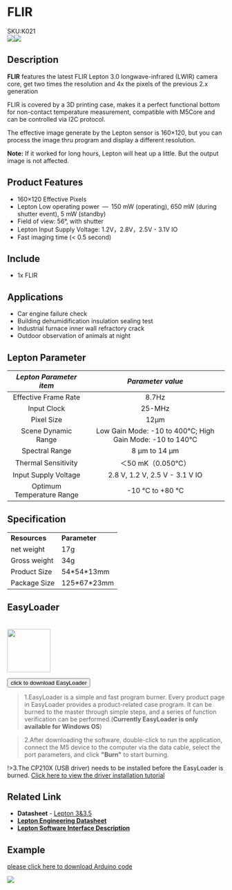 # FLIR

<div class="badge badge-pill badge-primary product_sku_tag">SKU:K021</div>

<div class="product_pic"><img src="assets/img/product_pics/app/app_flir_01.webp"><img src="assets/img/product_pics/app/app_flir_02.webp"></div>

## Description

**FLIR** features the latest FLIR Lepton 3.0 longwave-infrared (LWIR) camera core, get two times the resolution and 4x the pixels of the previous 2.x generation

FLIR is covered by a 3D printing case, makes it a perfect functional bottom for non-contact temperature measurement, compatible with M5Core and can be controlled via I2C protocol.

The effective image generate by the Lepton sensor is 160×120, but you can process the image thru program and display a different resolution.

**Note:** If it worked for long hours, Lepton will heat up a little. But the output image is not affected.

## Product Features

- 160×120 Effective Pixels
- Lepton Low operating power — 150 mW (operating), 650 mW (during shutter event), 5 mW (standby)
- Field of view: 56°, with shutter
- Lepton Input Supply Voltage: 1.2V，2.8V，2.5V - 3.1V IO
- Fast imaging time (< 0.5 second)


## Include

- 1x FLIR

## Applications

- Car engine failure check
- Building dehumidification insulation sealing test
- Industrial furnace inner wall refractory crack
- Outdoor observation of animals at night

## Lepton Parameter

| *Lepton Parameter item* | *Parameter value*  |
| :-----------: | :------:  |
| Effective Frame Rate | 8.7Hz      |
| Input Clock  | 25-MHz|
| Pixel Size  | 12µm       |
| Scene Dynamic Range | Low Gain Mode: -10 to 400°C; High Gain Mode: -10 to 140°C |
| Spectral Range | 8 µm to 14 µm       |
| Thermal Sensitivity	| ＜50 mK（0.050℃）       |
| Input Supply Voltage	| 2.8 V, 1.2 V, 2.5 V - 3.1 V IO       |
| Optimum Temperature Range	| -10 °C to +80 °C |

## Specification

<table>
   <tr style="font-weight:bold">
      <td>Resources</td>
      <td>Parameter</td>
   </tr>
   <tr>
      <td>net weight</td>
      <td>17g</td>
   </tr>
   <tr>
      <td>Gross weight</td>
      <td>34g</td>
   </tr>
   <tr>
      <td>Product Size</td>
      <td>54*54*13mm</td>
   </tr>
   <tr>
      <td>Package Size</td>
      <td>125*67*23mm</td>
   </tr>
 </table>

## EasyLoader

<img src="https://m5stack.oss-cn-shenzhen.aliyuncs.com/image/EasyLoader_logo.webp" width="100px" style="margin-top:20px">

<a href="https://m5stack.oss-cn-shenzhen.aliyuncs.com/EasyLoader/Application/FLIR/EasyLoader_APP_FLIR_Lepton_Bot.exe"><button type="button" class="btn btn-primary">click to download EasyLoader</button></a>

>1.EasyLoader is a simple and fast program burner. Every product page in EasyLoader provides a product-related case program. It can be burned to the master through simple steps, and a series of function verification can be performed.(**Currently EasyLoader is only available for Windows OS**)

>2.After downloading the software, double-click to run the application, connect the M5 device to the computer via the data cable, select the port parameters, and click **"Burn"** to start burning.

!>3.The CP210X (USB driver) needs to be installed before the EasyLoader is burned. [Click here to view the driver installation tutorial](en/related_documents/M5Burner#install-usb-driver)

## Related Link

- **Datasheet** - [Lepton 3&3.5](https://m5stack.oss-cn-shenzhen.aliyuncs.com/resource/docs/datasheet/application/lepton-3-3.5-datasheet_en.pdf)
- **[Lepton Engineering Datasheet](https://m5stack.oss-cn-shenzhen.aliyuncs.com/resource/docs/datasheet/application/flir-lepton-engineering-datasheet_en.pdf)**
- **[Lepton Software Interface Description](https://m5stack.oss-cn-shenzhen.aliyuncs.com/resource/docs/datasheet/application/flir-lepton-software-interface-description-document_en.pdf)**

## Example

[please click here to download Arduino code](https://github.com/m5stack/Applications-Lepton3.0/tree/master/lepton3/Src/Lepton_Bot)

<img src="assets/img/product_pics/app/app_flir_03.webp">

<script>

   var purchase_link = 'https://m5stack.com/collections/m5-application/products/flir-radiometric-lepton';

   anchor_search(purchase_link);
   scrollFunc();

</script>